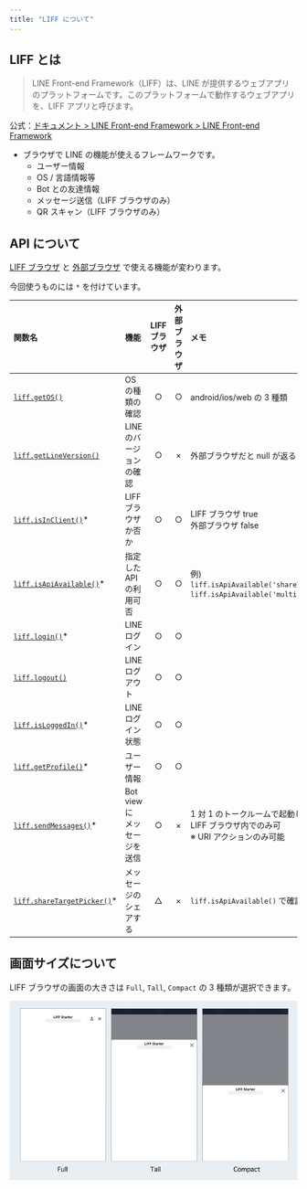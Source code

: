 ```yaml
---
title: "LIFF について"
---
```


## LIFF とは

> LINE Front-end Framework（LIFF）は、LINE が提供するウェブアプリのプラットフォームです。このプラットフォームで動作するウェブアプリを、LIFF アプリと呼びます。

公式：[ドキュメント > LINE Front-end Framework > LINE Front-end Framework](https://developers.line.biz/ja/docs/liff/overview/)

- ブラウザで LINE の機能が使えるフレームワークです。
  - ユーザー情報
  - OS / 言語情報等
  - Bot との友達情報
  - メッセージ送信（LIFF ブラウザのみ）
  - QR スキャン（LIFF ブラウザのみ）

## API について

[LIFF ブラウザ](https://developers.line.biz/ja/docs/liff/overview/#liff-browser) と [外部ブラウザ](https://developers.line.biz/ja/glossary/#external-browser) で使える機能が変わります。

今回使うものには `*` を付けています。

| 関数名 | 機能 | LIFF<br/>ブラウザ | 外部<br/>ブラウザ | メモ |
| :--- | :---- | :---: | :---: | :--- |
| [`liff.getOS()`](https://developers.line.biz/ja/reference/liff/#get-os) | OS の種類の確認 | ○ | ○ | android/ios/web の 3 種類
| [`liff.getLineVersion()`](https://developers.line.biz/ja/reference/liff/#get-line-version) | LINE のバージョンの確認 | ○ | × | 外部ブラウザだと null が返る
| [`liff.isInClient()`](https://developers.line.biz/ja/reference/liff/#is-in-client)* | LIFF ブラウザか否か | ○ | ○ | LIFF ブラウザ true <br/> 外部ブラウザ false
| [`liff.isApiAvailable()`](https://developers.line.biz/ja/reference/liff/#is-api-available)* | 指定した API の利用可否 | ○ | ○ | 例)<br/>`liff.isApiAvailable('shareTargetPicker')`<br/>`liff.isApiAvailable('multipleLiffTransition')`
| [`liff.login()`](https://developers.line.biz/ja/reference/liff/#login)* | LINE ログイン | ○ | ○ |
| [`liff.logout()`](https://developers.line.biz/ja/reference/liff/#logout) | LINE ログアウト | ○ | ○ |
| [`liff.isLoggedIn()`](https://developers.line.biz/ja/reference/liff/#is-logged-in)* | LINE ログイン状態 | ○ | ○ |
| [`liff.getProfile()`](https://developers.line.biz/ja/reference/liff/#get-profile)* | ユーザー情報 | ○ | ○ |
| [`liff.sendMessages()`](https://developers.line.biz/ja/reference/liff/#send-messages)* | Bot view に<br/>メッセージを送信 | ○ | × | 1 対 1 のトークルームで起動した<br/>LIFF ブラウザ内でのみ可<br/>※ URI アクションのみ可能
| [`liff.shareTargetPicker()`](https://developers.line.biz/ja/reference/liff/#share-target-picker)* | メッセージのシェアする | △ | × | `liff.isApiAvailable()` で確認する必要あり

## 画面サイズについて

LIFF ブラウザの画面の大きさは `Full`, `Tall`, `Compact` の 3 種類が選択できます。

![](/images/liff-browser-size.png)
